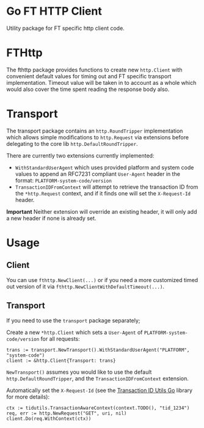 # Go FT HTTP Client

Utility package for FT specific http client code.

# FTHttp

The fthttp package provides functions to create new `http.Client` with convenient default values for timing out and FT specific transport implementation.
Timeout value will be taken in to account as a whole which would also cover the time spent reading the response body also.  

# Transport

The transport package contains an `http.RoundTripper` implementation which allows simple modifications to `http.Request` via extensions before delegating to the core lib `http.DefaultRoundTripper`.

There are currently two extensions currently implemented:

* `WithStandardUserAgent` which uses provided platform and system code values to append an RFC7231 compliant `User-Agent` header in the format: `PLATFORM-system-code/version`
* `TransactionIDFromContext` will attempt to retrieve the transaction ID from the `*http.Request` context, and if it finds one will set the `X-Request-Id` header.

**Important** Neither extension will override an existing header, it will only add a new header if none is already set.

# Usage

## Client
You can use `fthttp.NewClient(...)` or if you need a more customized timed out version of it via `fthttp.NewClientWithDefaultTimeout(...)`.

## Transport
If you need to use the `transport` package separately;
 
Create a new `*http.Client` which sets a `User-Agent` of `PLATFORM-system-code/version` for all requests:

```
trans := transport.NewTransport().WithStandardUserAgent("PLATFORM", "system-code")
client := &http.Client{Transport: trans}
```

`NewTransport()` assumes you would like to use the default `http.DefaultRoundTripper`, and the `TransactionIDFromContext` extension.

Automatically set the `X-Request-Id` (see the [Transaction ID Utils Go](https://github.com/Financial-Times/transactionid-utils-go) library for more details):

```
ctx := tidutils.TransactionAwareContext(context.TODO(), "tid_1234")
req, err := http.NewRequest("GET", uri, nil)
client.Do(req.WithContext(ctx))
```
